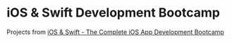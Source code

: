 # iOS & Swift Development Bootcamp

Projects from [iOS & Swift - The Complete iOS App Development Bootcamp](https://www.udemy.com/course/ios-13-app-development-bootcamp/)
